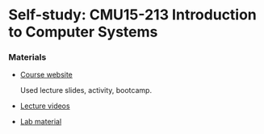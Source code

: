 # Self-study: CMU15-213 Introduction to Computer Systems

### Materials
- [Course website](https://www.cs.cmu.edu/afs/cs/academic/class/15213-f24/www/schedule.html)
  
  Used lecture slides, activity, bootcamp.
- [Lecture videos](https://scs.hosted.panopto.com/Panopto/Pages/Sessions/List.aspx#folderID=%22b96d90ae-9871-4fae-91e2-b1627b43e25e%22)
- [Lab material](https://csapp.cs.cmu.edu/3e/labs.html)